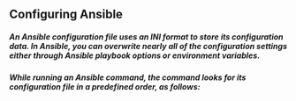 ## Configuring Ansible

##### An Ansible configuration file uses an INI format to store its configuration data. In Ansible, you can overwrite nearly all of the configuration settings either through Ansible playbook options or environment variables. 

##### While running an Ansible command, the command looks for its configuration file in a predefined order, as follows:
